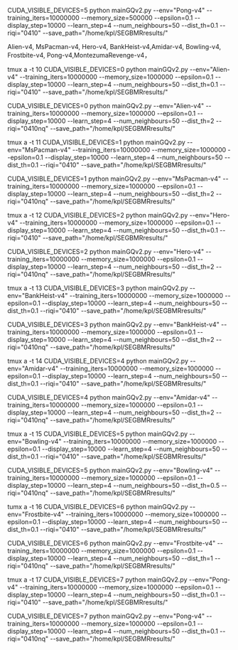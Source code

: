 

CUDA_VISIBLE_DEVICES=5 python mainGQv2.py --env="Pong-v4" --training_iters=10000000 --memory_size=500000  --epsilon=0.1  --display_step=10000 --learn_step=4 --num_neighbours=50 --dist_th=0.1 --riqi="0410" --save_path="/home/kpl/SEGBMRresults/"

Alien-v4, MsPacman-v4, Hero-v4, BankHeist-v4,Amidar-v4, Bowling-v4, Frostbite-v4, Pong-v4,MontezumaRevenge-v4，

tmux a -t 10
CUDA_VISIBLE_DEVICES=0 python mainGQv2.py --env="Alien-v4" --training_iters=10000000 --memory_size=1000000  --epsilon=0.1  --display_step=10000 --learn_step=4 --num_neighbours=50 --dist_th=0.1 --riqi="0410" --save_path="/home/kpl/SEGBMRresults/"

CUDA_VISIBLE_DEVICES=0 python mainGQv2.py --env="Alien-v4" --training_iters=10000000 --memory_size=1000000  --epsilon=0.1  --display_step=10000 --learn_step=4 --num_neighbours=50 --dist_th=2 --riqi="0410nq" --save_path="/home/kpl/SEGBMRresults/"

tmux a -t 11
CUDA_VISIBLE_DEVICES=1 python mainGQv2.py --env="MsPacman-v4" --training_iters=10000000 --memory_size=1000000  --epsilon=0.1  --display_step=10000 --learn_step=4 --num_neighbours=50 --dist_th=0.1 --riqi="0410" --save_path="/home/kpl/SEGBMRresults/"

CUDA_VISIBLE_DEVICES=1 python mainGQv2.py --env="MsPacman-v4" --training_iters=10000000 --memory_size=1000000  --epsilon=0.1  --display_step=10000 --learn_step=4 --num_neighbours=50 --dist_th=2 --riqi="0410nq" --save_path="/home/kpl/SEGBMRresults/"

tmux a -t 12
CUDA_VISIBLE_DEVICES=2 python mainGQv2.py --env="Hero-v4" --training_iters=10000000 --memory_size=1000000  --epsilon=0.1  --display_step=10000 --learn_step=4 --num_neighbours=50 --dist_th=0.1 --riqi="0410" --save_path="/home/kpl/SEGBMRresults/"

CUDA_VISIBLE_DEVICES=2 python mainGQv2.py --env="Hero-v4" --training_iters=10000000 --memory_size=1000000  --epsilon=0.1  --display_step=10000 --learn_step=4 --num_neighbours=50 --dist_th=2 --riqi="0410nq" --save_path="/home/kpl/SEGBMRresults/"

tmux a -t 13
CUDA_VISIBLE_DEVICES=3 python mainGQv2.py --env="BankHeist-v4" --training_iters=10000000 --memory_size=1000000  --epsilon=0.1  --display_step=10000 --learn_step=4 --num_neighbours=50 --dist_th=0.1 --riqi="0410" --save_path="/home/kpl/SEGBMRresults/"

CUDA_VISIBLE_DEVICES=3 python mainGQv2.py --env="BankHeist-v4" --training_iters=10000000 --memory_size=1000000  --epsilon=0.1  --display_step=10000 --learn_step=4 --num_neighbours=50 --dist_th=2 --riqi="0410nq" --save_path="/home/kpl/SEGBMRresults/"

tmux a -t 14
CUDA_VISIBLE_DEVICES=4 python mainGQv2.py --env="Amidar-v4" --training_iters=10000000 --memory_size=1000000  --epsilon=0.1  --display_step=10000 --learn_step=4 --num_neighbours=50 --dist_th=0.1 --riqi="0410" --save_path="/home/kpl/SEGBMRresults/"

CUDA_VISIBLE_DEVICES=4 python mainGQv2.py --env="Amidar-v4" --training_iters=10000000 --memory_size=1000000  --epsilon=0.1  --display_step=10000 --learn_step=4 --num_neighbours=50 --dist_th=2 --riqi="0410nq" --save_path="/home/kpl/SEGBMRresults/"

tmux a -t 15
CUDA_VISIBLE_DEVICES=5 python mainGQv2.py --env="Bowling-v4" --training_iters=10000000 --memory_size=1000000  --epsilon=0.1  --display_step=10000 --learn_step=4 --num_neighbours=50 --dist_th=0.1 --riqi="0410" --save_path="/home/kpl/SEGBMRresults/"

CUDA_VISIBLE_DEVICES=5 python mainGQv2.py --env="Bowling-v4" --training_iters=10000000 --memory_size=1000000  --epsilon=0.1  --display_step=10000 --learn_step=4 --num_neighbours=50 --dist_th=0.5 --riqi="0410nq" --save_path="/home/kpl/SEGBMRresults/"

tumx a -t 16
CUDA_VISIBLE_DEVICES=6 python mainGQv2.py --env="Frostbite-v4" --training_iters=10000000 --memory_size=1000000  --epsilon=0.1  --display_step=10000 --learn_step=4 --num_neighbours=50 --dist_th=0.1 --riqi="0410" --save_path="/home/kpl/SEGBMRresults/"

CUDA_VISIBLE_DEVICES=6 python mainGQv2.py --env="Frostbite-v4" --training_iters=10000000 --memory_size=1000000  --epsilon=0.1  --display_step=10000 --learn_step=4 --num_neighbours=50 --dist_th=1 --riqi="0410nq" --save_path="/home/kpl/SEGBMRresults/"

tmux a -t 17
CUDA_VISIBLE_DEVICES=7 python mainGQv2.py --env="Pong-v4" --training_iters=10000000 --memory_size=1000000  --epsilon=0.1  --display_step=10000 --learn_step=4 --num_neighbours=50 --dist_th=0.1 --riqi="0410" --save_path="/home/kpl/SEGBMRresults/"

CUDA_VISIBLE_DEVICES=7 python mainGQv2.py --env="Pong-v4" --training_iters=10000000 --memory_size=1000000  --epsilon=0.1  --display_step=10000 --learn_step=4 --num_neighbours=50 --dist_th=0.1 --riqi="0410nq" --save_path="/home/kpl/SEGBMRresults/"

<!-- tmux a -t 18
CUDA_VISIBLE_DEVICES=1 python mainGQv2.py --env="MontezumaRevenge-v4" --training_iters=10000000 --memory_size=1000000  --epsilon=0.1  --display_step=10000 --learn_step=4 --num_neighbours=50 --dist_th=0.1 --riqi="0410" --save_path="/home/kpl/SEGBMRresults/" -->